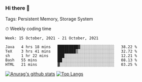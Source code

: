 ### Hi there 👋

Tags: Persistent Memory, Storage System

<!--

[![Anurag's github stats](https://github-readme-stats.vercel.app/api?username=wwyf)](https://github.com/anuraghazra/github-readme-stats)

[![Anurag's github stats](https://github-readme-stats.vercel.app/api?username=wwyf&count_private=true)](https://github.com/anuraghazra/github-readme-stats)


[![Top Langs](https://github-readme-stats.vercel.app/api/top-langs/?username=wwyf&count_private=true&&hide=jupyter%20notebook,html)](https://github.com/anuraghazra/github-readme-stats)



-->


⏱ Weekly coding time

<!--START_SECTION:waka-->
```text
Week: 15 October, 2021 - 21 October, 2021

Java   4 hrs 18 mins   █████████▓░░░░░░░░░░░░░░░   38.22 % 
TeX    3 hrs 41 mins   ████████▒░░░░░░░░░░░░░░░░   32.72 % 
sh     1 hr 22 mins    ███░░░░░░░░░░░░░░░░░░░░░░   12.21 % 
Bash   55 mins         ██░░░░░░░░░░░░░░░░░░░░░░░   08.13 % 
HTML   21 mins         ▓░░░░░░░░░░░░░░░░░░░░░░░░   03.25 % 
```
<!--END_SECTION:waka-->



[![Anurag's github stats](https://github-readme-stats.vercel.app/api?username=wwyf&count_private=true&show_icons=true&hide_border=true)](https://github.com/anuraghazra/github-readme-stats) [![Top Langs](https://github-readme-stats.vercel.app/api/top-langs/?username=wwyf&count_private=true&hide=jupyter%20notebook,html,OpenEdge%20ABL&langs_count=10&layout=compact&hide_border=true)](https://github.com/anuraghazra/github-readme-stats)

<!--

[![willianrod's wakatime stats](https://github-readme-stats.vercel.app/api/wakatime?username=wwyf)](https://github.com/anuraghazra/github-readme-stats)


-->
